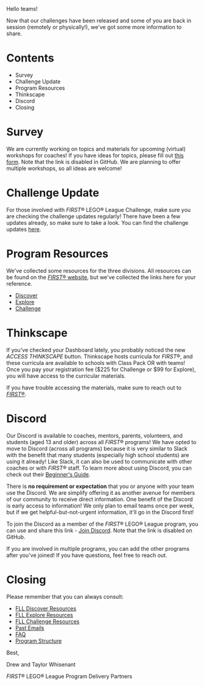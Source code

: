 Hello teams!

Now that our challenges have been released and some of you are back in session (remotely or physically!), we've got some more information to share.

# Contents

- Survey
- Challenge Update
- Program Resources
- Thinkscape
- Discord
- Closing

# Survey

We are currently working on topics and materials for upcoming (virtual) workshops for coaches! If you have ideas for topics, please fill out [this form](). Note that the link is disabled in GitHub. We are planning to offer multiple workshops, so all ideas are welcome!


# Challenge Update

For those involved with *FIRST*® LEGO® League Challenge, make sure you are checking the challenge updates regularly! There have been a few updates already, so make sure to take a look. You can find the challenge updates [here](https://firstinspiresst01.blob.core.windows.net/first-game-changers/fll-challenge/replay-challenge-updates.pdf).


# Program Resources

We've collected some resources for the three divisions. All resources can be found on the [*FIRST*® website](https://www.firstinspires.org), but we've collected the links here for your reference.

- [Discover](https://github.com/drewwhis/alabama-first-lego-league/blob/main/2020-2021/discover/resources.md)
- [Explore](https://github.com/drewwhis/alabama-first-lego-league/blob/main/2020-2021/explore/resources.md)
- [Challenge](https://github.com/drewwhis/alabama-first-lego-league/blob/main/2020-2021/challenge/resources.md)


# Thinkscape

If you've checked your Dashboard lately, you probably noticed the new *ACCESS THINKSCAPE* button. Thinkscape hosts curricula for *FIRST*®, and these curricula are available to schools with Class Pack OR with teams! Once you pay your registration fee (\$225 for Challenge or \$99 for Explore), you will have access to the curricular materials.

If you have trouble accessing the materials, make sure to reach out to [*FIRST*®](https://www.firstinspires.org/about/contact-us).


# Discord

Our Discord is available to coaches, mentors, parents, volunteers, and students (aged 13 and older) across all *FIRST*® programs! We have opted to move to Discord (across all programs) because it is very similar to Slack with the benefit that many students (especially high school students) are using it already! Like Slack, it can also be used to communicate with other coaches or with *FIRST*® staff. To learn more about using Discord, you can check out their [Beginner's Guide](https://support.discord.com/hc/en-us/articles/360045138571).

There is **no requirement or expectation** that you or anyone with your team use the Discord. We are simplify offering it as another avenue for members of our community to receive direct information. One benefit of the Discord is early access to information! We only plan to email teams once per week, but if we get helpful-but-not-urgent information, it'll go in the Discord first!
 
To join the Discord as a member of the *FIRST*® LEGO® League program, you can use and share this link - [Join Discord](). Note that the link is disabled on GitHub.
 
If you are involved in multiple programs, you can add the other programs after you've joined! If you have questions, feel free to reach out.


# Closing

Please remember that you can always consult:

- [FLL Discover Resources](https://github.com/drewwhis/alabama-first-lego-league/blob/main/2020-2021/discover)
- [FLL Explore Resources](https://github.com/drewwhis/alabama-first-lego-league/blob/main/2020-2021/explore)
- [FLL Challenge Resources](https://github.com/drewwhis/alabama-first-lego-league/tree/master/2020-2021/challenge)
- [Past Emails](https://github.com/drewwhis/alabama-first-lego-league/tree/master/2020-2021/email-blasts)
- [FAQ](https://github.com/drewwhis/alabama-first-lego-league/wiki/Frequently-Asked-Questions)
- [Program Structure](https://github.com/drewwhis/alabama-first-lego-league/tree/master/2020-2021/program-structure.md)


Best,

Drew and Taylor Whisenant

*FIRST*® LEGO® League Program Delivery Partners